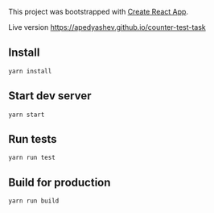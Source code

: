 This project was bootstrapped with [Create React App](https://github.com/facebookincubator/create-react-app).

Live version https://apedyashev.github.io/counter-test-task

## Install

```
yarn install
```

## Start dev server

```
yarn start
```

## Run tests

```
yarn run test
```

## Build for production

```
yarn run build
```
